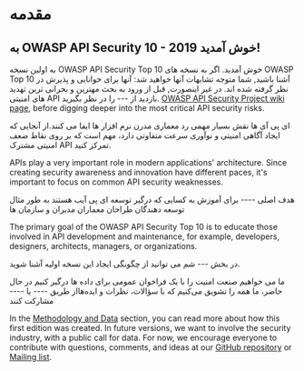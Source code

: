 مقدمه
============

## به OWASP API Security 10 - 2019 خوش آمدید!

به اولین نسخه OWASP API Security Top 10 خوش آمدید. اگر به نسخه های  OWASP Top 10 آشنا باشید, شما متوجه تشابهات آنها خواهید شد: آنها برای خوانایی و پذیرش در نظر گرفته شده اند. در غیر اینصورت, قبل از ورود به بحث مهترین و بحرانی ترین تهدید های امنیتی 
API
بازدید از --- را در نظر بگیرید.
[OWASP
API Security Project wiki page][1], before digging deeper into the most critical
API security risks.

ای پی آی ها  نقش بسیار مهمی رد معماری مدرن نرم افزار ها ایفا می کنند.از آنجایی که ایجاد آگاهی امنیتی و نوآوری سرعت متفاوتی دارد، مهم است که بر روی نقاط ضعف امنیتی مشترک API تمرکز کنید.

APIs play a very important role in modern applications' architecture. Since
creating security awareness and innovation have different paces, it's important
to focus on common API security weaknesses.

هدف اصلی ---- برای آموزش به کسایی که درگیر توسعه ای پی آیب هستند به طور مثال  توسعه دهندگان طراحان معماران مدیران و سازمان ها 

The primary goal of the OWASP API Security Top 10 is to educate those involved
in API development and maintenance, for example, developers, designers,
architects, managers, or organizations.

در بخش --- شم می توانید از چگونگی ایجاد این نسخه اولیه  آشنا شوید.

ما می خواهیم صنعت امنیت را با یک فراخوان عمومی برای داده ها درگیر کنیم
در حال حاضر، ما همه را تشویق می‌کنیم که با سؤالات، نظرات و ایده‌هااز طریق ---- یا ---- مشارکت کنند

In the [Methodology and Data][2] section, you can read more about how this first
edition was created. In future versions, we want to involve the security
industry, with a public call for data. For now, we encourage everyone to
contribute with questions, comments, and ideas at our [GitHub repository][3] or
[Mailing list][4].

[1]: https://www.owasp.org/index.php/OWASP_API_Security_Project
[2]: ./0xd0-about-data.md
[3]: https://github.com/OWASP/API-Security
[4]: https://groups.google.com/a/owasp.org/forum/#!forum/api-security-project
